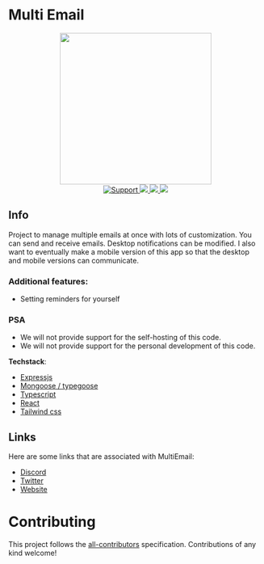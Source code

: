 # Multi Email

<div align="center">
  <img width="300" height="300" src="https://cdn.discordapp.com/attachments/1025761420475904080/1026074097098174515/icon-transparent.png"/>
</div>

<div align="center">
    <a href="https://discord.gg/multiemail">
        <img src="https://img.shields.io/discord/1023154259073703976.svg?colorB=Blue&logo=discord&label=Support&style=for-the-badge" alt="Support">
    </a>
    <a href="https://github.com/multiemail/multiemail-backend">
        <img src="https://img.shields.io/github/languages/top/multiemail/multiemail-backend.svg?style=for-the-badge">
    </a>
    <a href="/issues">
        <img src="https://img.shields.io/github/issues/multiemail/multiemail-backend.svg?style=for-the-badge">
    </a>
    <a href="https://github.com/multiemail/multiemail-backend/pulls">
        <img src="https://img.shields.io/github/issues-pr/multiemail/multiemail-backend.svg?style=for-the-badge">
    </a>
    <br>

</div>

## Info

Project to manage multiple emails at once with lots of customization. You can send and receive emails. Desktop notifications can be modified. I also want to eventually make a mobile version of this app so that the desktop and mobile versions can communicate.

### Additional features:

- Setting reminders for yourself

### PSA

- We will not provide support for the self-hosting of this code.
- We will not provide support for the personal development of this code.

**Techstack**:

- [Expressjs](https://expressjs.com/)
- [Mongoose / typegoose](https://typegoose.github.io/typegoose/)
- [Typescript](https://www.typescriptlang.org/docs/)
- [React](https://reactjs.org/)
- [Tailwind css](https://tailwindcss.com/)

## Links

Here are some links that are associated with MultiEmail:

- [Discord](https://discord.gg/multiemail 'Link to the official Discord Server.')
- [Twitter](https://twitter.com/multiemail 'Link to the official Twitter.')
- [Website](https://multiemail.us/ 'Link to the official Website.')


# Contributing

This project follows the [all-contributors](https://github.com/all-contributors/all-contributors) specification. Contributions of any kind welcome!
